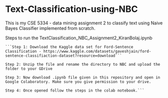 # Text-Classification-using-NBC
This is my CSE 5334 - data mining assignment 2 to classify text using Naive Bayes Classifier implemented from scratch.

Steps to run the TextClassification_NBC_Assignment2_KiranBolaj.ipynb

    ```Step 1: Download the Kaggle data set for Ford-Sentence Classification - https://www.kaggle.com/datasets/gaveshjain/ford-sentence-classifiaction-dataset?resource=download```
    
    Step 2: Unzip the file and rename the directory to NBC and upload the folder to your GDrive
    
    Step 3: Now download .ipynb file given in this repository and open in Google Colaboratory. Make sure you give permission to your drive.
    
    Step 4: Once opened follow the steps in the colab notebook.```
